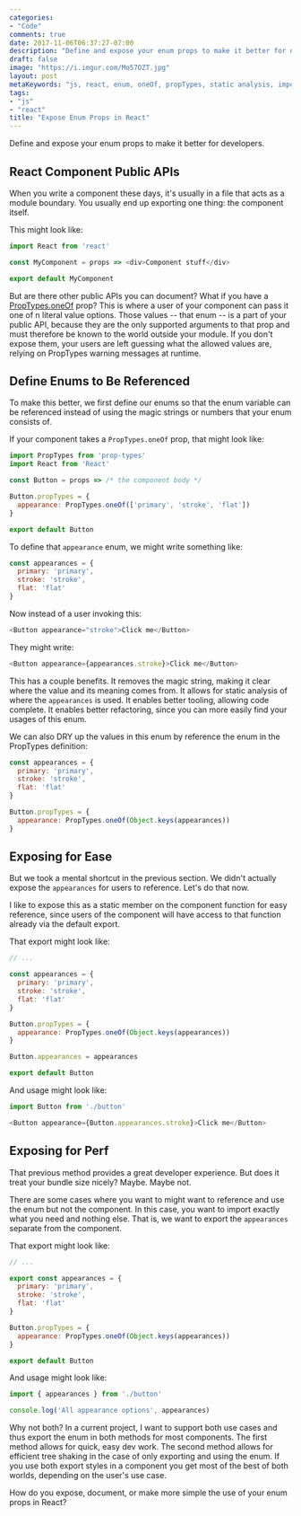 ```yaml
---
categories:
- "Code"
comments: true
date: 2017-11-06T06:37:27-07:00
description: "Define and expose your enum props to make it better for developers."
draft: false
image: "https://i.imgur.com/Mo57OZT.jpg"
layout: post
metaKeywords: "js, react, enum, oneOf, propTypes, static analysis, import, export, enum props"
tags:
- "js"
- "react"
title: "Expose Enum Props in React"
---
```


Define and expose your enum props to make it better for developers.

<!--more-->

## React Component Public APIs

When you write a component these days, it's usually in a file that acts as a module boundary.  You usually end up exporting one thing: the component itself.  

This might look like:

```js
import React from 'react'

const MyComponent = props => <div>Component stuff</div>

export default MyComponent
```

But are there other public APIs you can document?  What if you have a [PropTypes.oneOf](/post/react-oneof-vs-oneoftype/) prop?  This is where a user of your component can pass it one of n literal value options.  Those values -- that enum -- is a part of your public API, because they are the only supported arguments to that prop and must therefore be known to the world outside your module.  If you don't expose them, your users are left guessing what the allowed values are, relying on PropTypes warning messages at runtime.

## Define Enums to Be Referenced

To make this better, we first define our enums so that the enum variable can be referenced instead of using the magic strings or numbers that your enum consists of.  

If your component takes a `PropTypes.oneOf` prop, that might look like:

```js
import PropTypes from 'prop-types'
import React from 'React'

const Button = props => /* the component body */

Button.propTypes = {
  appearance: PropTypes.oneOf(['primary', 'stroke', 'flat'])
}

export default Button
```

To define that `appearance` enum, we might write something like:

```js
const appearances = {
  primary: 'primary',
  stroke: 'stroke',
  flat: 'flat'
}
```

Now instead of a user invoking this:

```js
<Button appearance="stroke">Click me</Button>
```

They might write:

```js
<Button appearance={appearances.stroke}>Click me</Button>
```

This has a couple benefits.  It removes the magic string, making it clear where the value and its meaning comes from.  It allows for static analysis of where the `appearances` is used.  It enables better tooling, allowing code complete.  It enables better refactoring, since you can more easily find your usages of this enum.

We can also DRY up the values in this enum by reference the enum in the PropTypes definition:

```js
const appearances = {
  primary: 'primary',
  stroke: 'stroke',
  flat: 'flat'
}

Button.propTypes = {
  appearance: PropTypes.oneOf(Object.keys(appearances))
}
```

## Exposing for Ease

But we took a mental shortcut in the previous section.  We didn't actually expose the `appearances` for users to reference.  Let's do that now.

I like to expose this as a static member on the component function for easy reference, since users of the component will have access to that function already via the default export. 

That export might look like:

```js
// ...

const appearances = {
  primary: 'primary',
  stroke: 'stroke',
  flat: 'flat'
}

Button.propTypes = {
  appearance: PropTypes.oneOf(Object.keys(appearances))
}

Button.appearances = appearances

export default Button
```

And usage might look like:

```js
import Button from './button'

<Button appearance={Button.appearances.stroke}>Click me</Button>
```

## Exposing for Perf

That previous method provides a great developer experience.  But does it treat your bundle size nicely?  Maybe.  Maybe not.  

There are some cases where you want to might want to reference and use the enum but not the component.  In this case, you want to import exactly what you need and nothing else.  That is, we want to export the `appearances` separate from the component.

That export might look like:

```js
// ...

export const appearances = {
  primary: 'primary',
  stroke: 'stroke',
  flat: 'flat'
}

Button.propTypes = {
  appearance: PropTypes.oneOf(Object.keys(appearances))
}

export default Button
```

And usage might look like:

```js
import { appearances } from './button'

console.log('All appearance options', appearances)
```

Why not both? In a current project, I want to support both use cases and thus export the enum in both methods for most components.  The first method allows for quick, easy dev work.  The second method allows for efficient tree shaking in the case of only exporting and using the enum.  If you use both export styles in a component you get most of the best of both worlds, depending on the user's use case.

How do you expose, document, or make more simple the use of your enum props in React?
